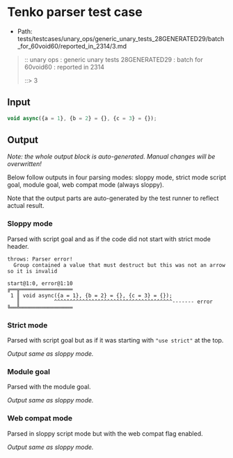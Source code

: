# Tenko parser test case

- Path: tests/testcases/unary_ops/generic_unary_tests_28GENERATED29/batch_for_60void60/reported_in_2314/3.md

> :: unary ops : generic unary tests 28GENERATED29 : batch for 60void60 : reported in 2314
>
> ::> 3

## Input

`````js
void async({a = 1}, {b = 2} = {}, {c = 3} = {});
`````

## Output

_Note: the whole output block is auto-generated. Manual changes will be overwritten!_

Below follow outputs in four parsing modes: sloppy mode, strict mode script goal, module goal, web compat mode (always sloppy).

Note that the output parts are auto-generated by the test runner to reflect actual result.

### Sloppy mode

Parsed with script goal and as if the code did not start with strict mode header.

`````
throws: Parser error!
  Group contained a value that must destruct but this was not an arrow so it is invalid

start@1:0, error@1:10
╔══╦═════════════════
 1 ║ void async({a = 1}, {b = 2} = {}, {c = 3} = {});
   ║           ^^^^^^^^^^^^^^^^^^^^^^^^^^^^^^^^^^^^^^------- error
╚══╩═════════════════

`````

### Strict mode

Parsed with script goal but as if it was starting with `"use strict"` at the top.

_Output same as sloppy mode._

### Module goal

Parsed with the module goal.

_Output same as sloppy mode._

### Web compat mode

Parsed in sloppy script mode but with the web compat flag enabled.

_Output same as sloppy mode._
